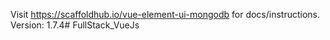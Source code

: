 Visit https://scaffoldhub.io/vue-element-ui-mongodb for docs/instructions.
Version: 1.7.4# FullStack_VueJs
